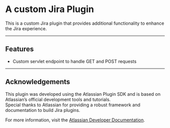 # A custom Jira Plugin

This is a custom Jira plugin that provides additional functionality to enhance the Jira experience.

---

## Features

- Custom servlet endpoint to handle GET and POST requests  

---

## Acknowledgements

This plugin was developed using the Atlassian Plugin SDK and is based on Atlassian’s official development tools and tutorials.  
Special thanks to Atlassian for providing a robust framework and documentation to build Jira plugins.

For more information, visit the [Atlassian Developer Documentation](https://developer.atlassian.com/server/framework/atlassian-sdk/).

